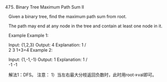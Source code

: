 475. Binary Tree Maximum Path Sum II

Given a binary tree, find the maximum path sum from root.

The path may end at any node in the tree and contain at least one node in it.

Example
Example 1:

Input: {1,2,3}
Output: 4
Explanation:
    1
   / \
  2   3
1+3=4
Example 2:

Input: {1,-1,-1}
Output: 1
Explanation:
    1
   / \
  -1 -1

解法1：DFS。
注意：
1）当左右最大分枝返回负数时，此时用root->val即可。